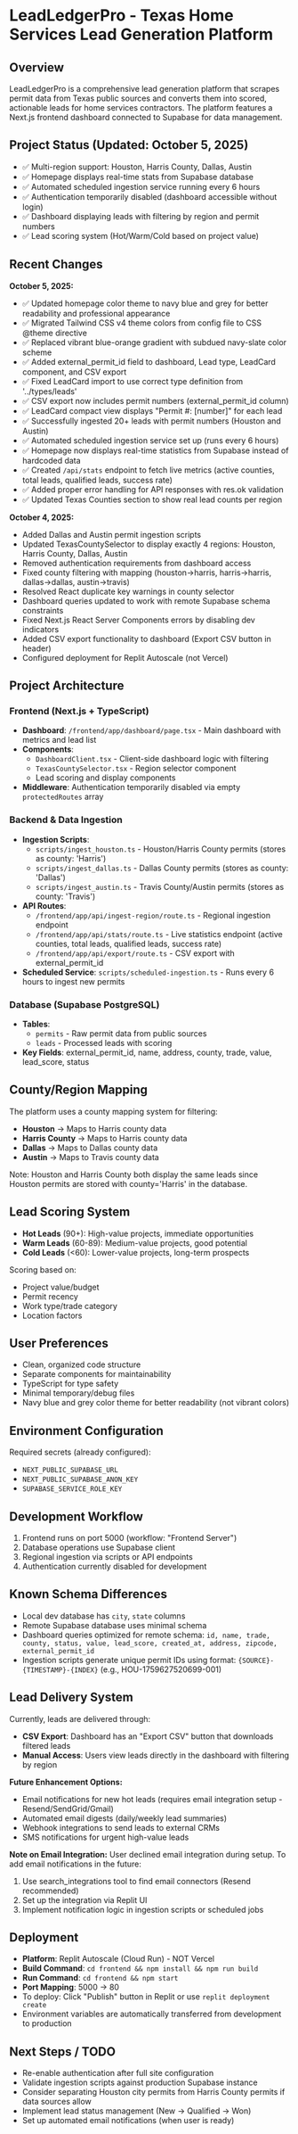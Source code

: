 # LeadLedgerPro - Texas Home Services Lead Generation Platform

## Overview
LeadLedgerPro is a comprehensive lead generation platform that scrapes permit data from Texas public sources and converts them into scored, actionable leads for home services contractors. The platform features a Next.js frontend dashboard connected to Supabase for data management.

## Project Status (Updated: October 5, 2025)
- ✅ Multi-region support: Houston, Harris County, Dallas, Austin
- ✅ Homepage displays real-time stats from Supabase database
- ✅ Automated scheduled ingestion service running every 6 hours
- ✅ Authentication temporarily disabled (dashboard accessible without login)
- ✅ Dashboard displaying leads with filtering by region and permit numbers
- ✅ Lead scoring system (Hot/Warm/Cold based on project value)

## Recent Changes
**October 5, 2025:**
- ✅ Updated homepage color theme to navy blue and grey for better readability and professional appearance
- ✅ Migrated Tailwind CSS v4 theme colors from config file to CSS @theme directive
- ✅ Replaced vibrant blue-orange gradient with subdued navy-slate color scheme
- ✅ Added external_permit_id field to dashboard, Lead type, LeadCard component, and CSV export
- ✅ Fixed LeadCard import to use correct type definition from '../types/leads'
- ✅ CSV export now includes permit numbers (external_permit_id column)
- ✅ LeadCard compact view displays "Permit #: [number]" for each lead
- ✅ Successfully ingested 20+ leads with permit numbers (Houston and Austin)
- ✅ Automated scheduled ingestion service set up (runs every 6 hours)
- ✅ Homepage now displays real-time statistics from Supabase instead of hardcoded data
- ✅ Created `/api/stats` endpoint to fetch live metrics (active counties, total leads, qualified leads, success rate)
- ✅ Added proper error handling for API responses with res.ok validation
- ✅ Updated Texas Counties section to show real lead counts per region

**October 4, 2025:**
- Added Dallas and Austin permit ingestion scripts
- Updated TexasCountySelector to display exactly 4 regions: Houston, Harris County, Dallas, Austin
- Removed authentication requirements from dashboard access
- Fixed county filtering with mapping (houston→harris, harris→harris, dallas→dallas, austin→travis)
- Resolved React duplicate key warnings in county selector
- Dashboard queries updated to work with remote Supabase schema constraints
- Fixed Next.js React Server Components errors by disabling dev indicators
- Added CSV export functionality to dashboard (Export CSV button in header)
- Configured deployment for Replit Autoscale (not Vercel)

## Project Architecture

### Frontend (Next.js + TypeScript)
- **Dashboard**: `/frontend/app/dashboard/page.tsx` - Main dashboard with metrics and lead list
- **Components**: 
  - `DashboardClient.tsx` - Client-side dashboard logic with filtering
  - `TexasCountySelector.tsx` - Region selector component
  - Lead scoring and display components
- **Middleware**: Authentication temporarily disabled via empty `protectedRoutes` array

### Backend & Data Ingestion
- **Ingestion Scripts**:
  - `scripts/ingest_houston.ts` - Houston/Harris County permits (stores as county: 'Harris')
  - `scripts/ingest_dallas.ts` - Dallas County permits (stores as county: 'Dallas')
  - `scripts/ingest_austin.ts` - Travis County/Austin permits (stores as county: 'Travis')
- **API Routes**: 
  - `/frontend/app/api/ingest-region/route.ts` - Regional ingestion endpoint
  - `/frontend/app/api/stats/route.ts` - Live statistics endpoint (active counties, total leads, qualified leads, success rate)
  - `/frontend/app/api/export/route.ts` - CSV export with external_permit_id
- **Scheduled Service**: `scripts/scheduled-ingestion.ts` - Runs every 6 hours to ingest new permits

### Database (Supabase PostgreSQL)
- **Tables**:
  - `permits` - Raw permit data from public sources
  - `leads` - Processed leads with scoring
- **Key Fields**: external_permit_id, name, address, county, trade, value, lead_score, status

## County/Region Mapping
The platform uses a county mapping system for filtering:
- **Houston** → Maps to Harris county data
- **Harris County** → Maps to Harris county data
- **Dallas** → Maps to Dallas county data
- **Austin** → Maps to Travis county data

Note: Houston and Harris County both display the same leads since Houston permits are stored with county='Harris' in the database.

## Lead Scoring System
- **Hot Leads** (90+): High-value projects, immediate opportunities
- **Warm Leads** (60-89): Medium-value projects, good potential
- **Cold Leads** (<60): Lower-value projects, long-term prospects

Scoring based on:
- Project value/budget
- Permit recency
- Work type/trade category
- Location factors

## User Preferences
- Clean, organized code structure
- Separate components for maintainability
- TypeScript for type safety
- Minimal temporary/debug files
- Navy blue and grey color theme for better readability (not vibrant colors)

## Environment Configuration
Required secrets (already configured):
- `NEXT_PUBLIC_SUPABASE_URL`
- `NEXT_PUBLIC_SUPABASE_ANON_KEY`
- `SUPABASE_SERVICE_ROLE_KEY`

## Development Workflow
1. Frontend runs on port 5000 (workflow: "Frontend Server")
2. Database operations use Supabase client
3. Regional ingestion via scripts or API endpoints
4. Authentication currently disabled for development

## Known Schema Differences
- Local dev database has `city`, `state` columns
- Remote Supabase database uses minimal schema
- Dashboard queries optimized for remote schema: `id, name, trade, county, status, value, lead_score, created_at, address, zipcode, external_permit_id`
- Ingestion scripts generate unique permit IDs using format: `{SOURCE}-{TIMESTAMP}-{INDEX}` (e.g., HOU-1759627520699-001)

## Lead Delivery System
Currently, leads are delivered through:
- **CSV Export**: Dashboard has an "Export CSV" button that downloads filtered leads
- **Manual Access**: Users view leads directly in the dashboard with filtering by region

**Future Enhancement Options:**
- Email notifications for new hot leads (requires email integration setup - Resend/SendGrid/Gmail)
- Automated email digests (daily/weekly lead summaries)
- Webhook integrations to send leads to external CRMs
- SMS notifications for urgent high-value leads

**Note on Email Integration:**
User declined email integration during setup. To add email notifications in the future:
1. Use search_integrations tool to find email connectors (Resend recommended)
2. Set up the integration via Replit UI
3. Implement notification logic in ingestion scripts or scheduled jobs

## Deployment
- **Platform**: Replit Autoscale (Cloud Run) - NOT Vercel
- **Build Command**: `cd frontend && npm install && npm run build`
- **Run Command**: `cd frontend && npm start`
- **Port Mapping**: 5000 → 80
- To deploy: Click "Publish" button in Replit or use `replit deployment create`
- Environment variables are automatically transferred from development to production

## Next Steps / TODO
- Re-enable authentication after full site configuration
- Validate ingestion scripts against production Supabase instance
- Consider separating Houston city permits from Harris County permits if data sources allow
- Implement lead status management (New → Qualified → Won)
- Set up automated email notifications (when user is ready)
